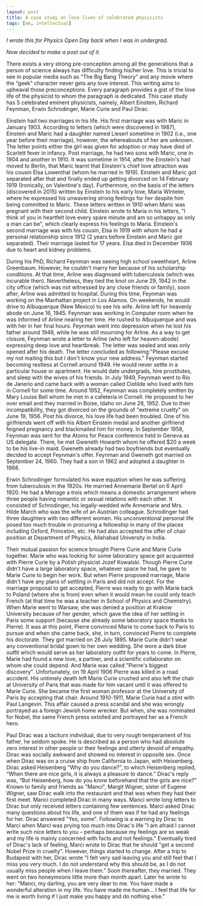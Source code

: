 ```yaml
---
layout: post
title: A case study on love lives of celebrated physicists 
tags: [me, intellectual]
---
```


_I wrote this for Physics Open Day back when I was in undergrad._

_Now decided to make a post out of it._


There exists a very strong pre-conception among all the generations that a person of science always has difficulty finding his/her love. This is trivial to see in popular media such as “The Big Bang Theory” and any movie where the “geek” character never gets any love interest. This writing aims to upheaval those preconceptions. Every paragraph provides a gist of the love life of the physicist to whom the paragraph is dedicated. This case study has 5 celebrated eminent physicists, namely, Albert Einstein, Richard Feynman, Erwin Schrodinger, Marie Curie and Paul Dirac. 


Einstein had two marriages in his life. His first marriage was with Maric in January 1903. According to letters (which were discovered in 1987), Einstein and Maric had a daughter named Lieserl sometime in 1902 (i.e., one year before their marriage), however, the whereabouts of her are unknown. The letter points either the girl was given for adoption or may have died of Scarlett fever in infancy. Post marriage, he had two sons with Maric, one in 1904 and another in 1910. It was sometime in 1914, after the Einstein's had moved to Berlin, that Maric learnt that Einstein's chief love attraction was his cousin Elsa Lowenthal (whom he married in 1919). Einstein and Maric got separated after that and finally ended up getting divorced on 14 February 1919 (Ironically, on Valentine's day). Furthermore, on the basis of the letters (discovered in 2015) written by Einstein to his early love, Maria Winteler, where he expressed his unwavering strong feelings for her despite him being committed to Maric. These letters written in 1910 when Maric was pregnant with their second child. Einstein wrote to Maria in his letters, "I think of you in heartfelt love every spare minute and am so unhappy as only a man can be", which clearly express his feelings to Maria. Einstein's second marriage was with his cousin, Elsa in 1919 with whom he had a personal relationship since 1912 (2 years before Einstein and Maric got separated). Their marriage lasted for 17 years. Elsa died in December 1936 due to heart and kidney problems.


During his PhD, Richard Feynman was seeing high school sweetheart, Arline Greenbaum. However, he couldn't marry her because of his scholarship conditions. At that time, Arline was diagnosed with tuberculosis (which was incurable then). Nevertheless, they tied the knot on June 29, 1942 in the city office (which was not witnessed by any close friends or family), soon after, Arline was admitted to hospital. During this time, Feynman was working on the Manhattan project in Los Alamos. On weekends, he would drive to Albuquerque (New Mexico) to see his wife. Arline left for heavenly abode on June 16, 1945. Feynman was working in Computer room when he was informed of Arline nearing her time. He rushed to Albuquerque and was with her in her final hours. Feynman went into depression when he lost his father around 1946, while he was still mourning for Arline. As a way to get closure, Feynman wrote a letter to Arline (who left for heaven-abode) expressing deep love and heartbreak. The letter was sealed and was only opened after his death. The letter concluded as following:"Please excuse my not mailing this but I don't know your new address."
Feynman started becoming restless at Cornell around 1949. He would never settle in a particular house or apartment. He would date undergrads, hire prostitutes, and sleep with the wives of his friends. In July 1949, Feynman went to Rio de Janerio and came back with a woman called Clotilde who lived with him in Cornell for some time. Around 1952, Feynman was completely smitten by Mary Louise Bell whom he met in a cafeteria in Cornell. He proposed to her over email and they married in Boise, Idaho on June 28, 1952. Due to their incompatibility, they got divorced on the grounds of "extreme cruelty" on June 19, 1956. Post his divorce, his love life had been troubled. One of his girlfriends went off with his Albert Einstein medal and another girlfriend feigned pregnancy and blackmailed him for money. In September 1958, Feynman was sent for the Atoms for Peace conference held in Geneva as US delegate. There, he met Gweneth Howarth whom he offered $20 a week to be his live-in maid. Gweneth already had two boyfriends but eventually decided to accept Feynman's offer. Feynman and Gweneth got married on September 24, 1960. They had a son in 1962 and adopted a daughter in 1968.


Erwin Schrodinger formulated his wave equation when he was suffering from tuberculosis in the 1920s. He married Annemarie Bertel on 6 April 1920. He had a Menage a trois which means a domestic arrangement where three people having romantic or sexual relations with each other. It consisted of Schrodinger, his legally-wedded wife Annemarie and Mrs. Hilde March who was the wife of an Austrian colleague. Schrodinger had three daughters with two different women. His unconventional personal life posed too much trouble in procuring a fellowship in many of the places including Oxford, Princeton, etc. He had also accepted the offer of chair position at Department of Physics, Allahabad University in India.


Their mutual passion for science brought Pierre Curie and Marie Curie together. Marie who was looking for some laboratory space got acquainted with Pierre Curie by a Polish physicist Jozef Kowalski. Though Pierre Curie didn't have a large laboratory space, whatever space he had, he gave to Marie Curie to begin her work. But when Pierre proposed marriage, Marie didn't have any plans of settling in Paris and did not accept. For the marriage proposal to get accepted, Pierre was ready to go with Marie back to Poland (where she is from) even when it would mean he could only teach French (at that time he was a teacher in School of Physics and Chemistry). When Marie went to Warsaw, she was denied a position at Krakow University because of her gender, which gave the idea of her settling in Paris some support (because she already some laboratory space thanks to Pierre). It was at this point, Pierre convinced Marie to come back to Paris to pursue and when she came back, she, in turn, convinced Pierre to complete his doctorate. They got married on 26 July 1895. Marie Curie didn't wear any conventional bridal gown to her own wedding. She wore a dark blue outfit which would serve as her laboratory outfit for years to come. In Pierre, Marie had found a new love, a partner, and a scientific collaborator on whom she could depend. And Marie was called "Pierre's biggest discovery".
Unfortunately, on 19 April 1906 Pierre was killed in a road accident. His untimely death left Marie Curie crushed and also left the chair at University of Paris that was made for him vacant until it was offered to Marie Curie. She became the first woman professor at the University of Paris by accepting that chair. Around 1910-1911, Marie Curie had a stint with Paul Langevin. This affair caused a press scandal and she was wrongly portrayed as a foreign Jewish home wrecker. But when, she was nominated for Nobel, the same French press extolled and portrayed her as a French hero.  

Paul Dirac was a taciturn individual, due to very rough temperament of his father, he seldom spoke. He is described as a person who had absolute zero interest in other people or their feelings and utterly devoid of empathy. Dirac was socially awkward and showed no interest in opposite sex. Once when Dirac was on a cruise ship from California to Japan, with Heisenberg. Dirac asked Heisenberg "Why do you dance?”, to which Heisenberg replied, “When there are nice girls, it is always a pleasure to dance.” Dirac's reply was, “But Heisenberg, how do you know beforehand that the girls are nice?”
Known to family and friends as "Manci", Margit Wigner, sister of Eugene Wigner, saw Dirac walk into the restaurant and that was when they had their first meet.  Manci completed Dirac in many ways. Manci wrote long letters to Dirac but only received letters containing few sentences. Marci asked Dirac many questions about his life, and one of them was if he had any feelings for her. Dirac answered "Yes, some". Following is a warning by Dirac to Marci when Marci was prying too much into Dirac's life "I am afraid I cannot write such nice letters to you – perhaps because my feelings are so weak and my life is mainly concerned with facts and not feelings." Eventually tired of Dirac's lack of feeling, Marci wrote to Dirac that he should "get a second Nobel Prize in cruelty". However, things started to change. After a trip to Budapest with her, Dirac wrote "I felt very sad leaving you and still feel that I miss you very much. I do not understand why this should be, as I do not usually miss people when I leave them.” Soon thereafter, they married. They went on two honeymoons little more than month apart. Later he wrote to her: "Manci, my darling, you are very dear to me. You have made a wonderful alteration in my life. You have made me human… I feel that life for me is worth living if I just make you happy and do nothing else."



